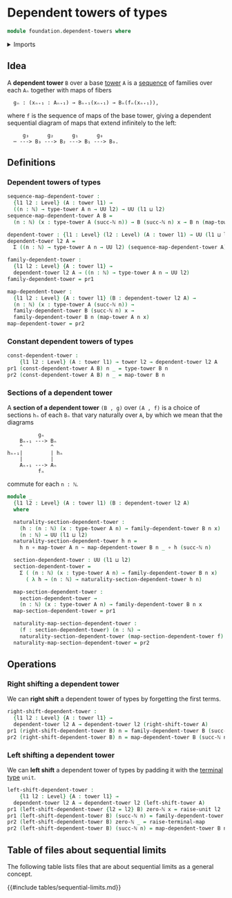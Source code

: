 # Dependent towers of types

```agda
module foundation.dependent-towers where
```

<details><summary>Imports</summary>

```agda
open import elementary-number-theory.addition-natural-numbers
open import elementary-number-theory.natural-numbers

open import foundation.dependent-pair-types
open import foundation.towers
open import foundation.unit-type
open import foundation.universe-levels

open import foundation-core.function-types
open import foundation-core.homotopies
```

</details>

## Idea

A **dependent tower** `B` over a base [tower](foundation.towers.md) `A` is a
[sequence](foundation.sequences.md) of families over each `Aₙ` together with
maps of fibers

```text
  gₙ : (xₙ₊₁ : Aₙ₊₁) → Bₙ₊₁(xₙ₊₁) → Bₙ(fₙ(xₙ₊₁)),
```

where `f` is the sequence of maps of the base tower, giving a dependent
sequential diagram of maps that extend infinitely to the left:

```text
     g₃      g₂      g₁      g₀
  ⋯ ---> B₃ ---> B₂ ---> B₁ ---> B₀.
```

## Definitions

### Dependent towers of types

```agda
sequence-map-dependent-tower :
  {l1 l2 : Level} (A : tower l1) →
  ((n : ℕ) → type-tower A n → UU l2) → UU (l1 ⊔ l2)
sequence-map-dependent-tower A B =
  (n : ℕ) (x : type-tower A (succ-ℕ n)) → B (succ-ℕ n) x → B n (map-tower A n x)

dependent-tower : {l1 : Level} (l2 : Level) (A : tower l1) → UU (l1 ⊔ lsuc l2)
dependent-tower l2 A =
  Σ ((n : ℕ) → type-tower A n → UU l2) (sequence-map-dependent-tower A)

family-dependent-tower :
  {l1 l2 : Level} {A : tower l1} →
  dependent-tower l2 A → ((n : ℕ) → type-tower A n → UU l2)
family-dependent-tower = pr1

map-dependent-tower :
  {l1 l2 : Level} {A : tower l1} (B : dependent-tower l2 A) →
  (n : ℕ) (x : type-tower A (succ-ℕ n)) →
  family-dependent-tower B (succ-ℕ n) x →
  family-dependent-tower B n (map-tower A n x)
map-dependent-tower = pr2
```

### Constant dependent towers of types

```agda
const-dependent-tower :
    {l1 l2 : Level} (A : tower l1) → tower l2 → dependent-tower l2 A
pr1 (const-dependent-tower A B) n _ = type-tower B n
pr2 (const-dependent-tower A B) n _ = map-tower B n
```

### Sections of a dependent tower

A **section of a dependent tower** `(B , g)` over `(A , f)` is a choice of
sections `hₙ` of each `Bₙ` that vary naturally over `A`, by which we mean that
the diagrams

```text
          gₙ
    Bₙ₊₁ ---> Bₙ
    ^         ^
hₙ₊₁|         | hₙ
    |         |
    Aₙ₊₁ ---> Aₙ
          fₙ
```

commute for each `n : ℕ`.

```agda
module _
  {l1 l2 : Level} (A : tower l1) (B : dependent-tower l2 A)
  where

  naturality-section-dependent-tower :
    (h : (n : ℕ) (x : type-tower A n) → family-dependent-tower B n x)
    (n : ℕ) → UU (l1 ⊔ l2)
  naturality-section-dependent-tower h n =
    h n ∘ map-tower A n ~ map-dependent-tower B n _ ∘ h (succ-ℕ n)

  section-dependent-tower : UU (l1 ⊔ l2)
  section-dependent-tower =
    Σ ( (n : ℕ) (x : type-tower A n) → family-dependent-tower B n x)
      ( λ h → (n : ℕ) → naturality-section-dependent-tower h n)

  map-section-dependent-tower :
    section-dependent-tower →
    (n : ℕ) (x : type-tower A n) → family-dependent-tower B n x
  map-section-dependent-tower = pr1

  naturality-map-section-dependent-tower :
    (f : section-dependent-tower) (n : ℕ) →
    naturality-section-dependent-tower (map-section-dependent-tower f) n
  naturality-map-section-dependent-tower = pr2
```

## Operations

### Right shifting a dependent tower

We can **right shift** a dependent tower of types by forgetting the first terms.

```agda
right-shift-dependent-tower :
  {l1 l2 : Level} {A : tower l1} →
  dependent-tower l2 A → dependent-tower l2 (right-shift-tower A)
pr1 (right-shift-dependent-tower B) n = family-dependent-tower B (succ-ℕ n)
pr2 (right-shift-dependent-tower B) n = map-dependent-tower B (succ-ℕ n)
```

### Left shifting a dependent tower

We can **left shift** a dependent tower of types by padding it with the
[terminal type](foundation.unit-type.md) `unit`.

```agda
left-shift-dependent-tower :
    {l1 l2 : Level} {A : tower l1} →
  dependent-tower l2 A → dependent-tower l2 (left-shift-tower A)
pr1 (left-shift-dependent-tower {l2 = l2} B) zero-ℕ x = raise-unit l2
pr1 (left-shift-dependent-tower B) (succ-ℕ n) = family-dependent-tower B n
pr2 (left-shift-dependent-tower B) zero-ℕ _ = raise-terminal-map
pr2 (left-shift-dependent-tower B) (succ-ℕ n) = map-dependent-tower B n
```

## Table of files about sequential limits

The following table lists files that are about sequential limits as a general
concept.

{{#include tables/sequential-limits.md}}
